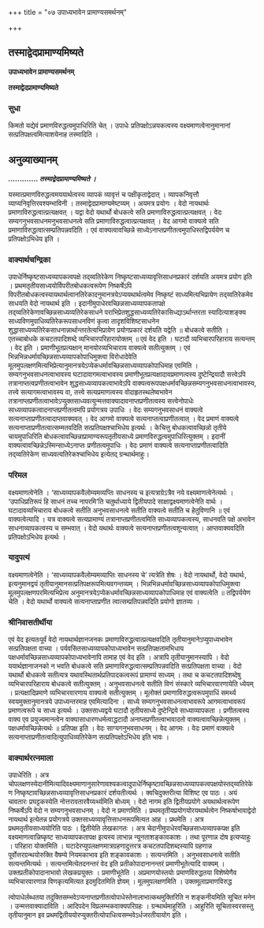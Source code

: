 +++
title = "०७ उपाध्यभावेन प्रामाण्यसमर्थनम्"

+++


## तस्माद्वेदप्रामाण्यमिष्यते

**उपाध्यभावेन प्रामाण्यसमर्थनम्**

**तस्माद्वेदप्रामाण्यमिष्यते**

### **सुधा**

किमतो यद्येवं प्रमाणविरुद्धत्वमुपाधिरिति चेत् । उपाधेः प्रतिपक्षोऽन्नयकत्वस्य वक्ष्यमाणत्वेनानुमानानां सत्प्रतिपक्षत्वमित्याशयेनाह तस्मादिति ।

## **अनुव्याख्यानम्**

***............. तस्माद्वेदप्रामाण्यमिष्यते ।***

यस्मात्प्रमाणविरुद्धत्वमययार्थत्वस्य व्यापकं व्यावृत्तं च पक्षीकृताद्वेदात् । व्यापकनिवृत्तौ व्याप्यनिवृत्तिरवश्यम्भाविनी । तस्माद्वेदप्रामाण्यमेष्टव्यम् । अयमत्र प्रयोगः । वेदो नायथार्थः प्रमाणाविरुद्धत्वात्प्रत्यक्षवत् । यद्वा वेदो यथार्थो बोधकत्वे सति प्रमाणाविरुद्धत्वात्प्रत्यक्षवत् । वेदः सम्यगनुभवसाधनमनुभवसाधनत्वे सति प्रमाणाविरुद्धत्वात्प्रत्यक्षवत् । वेद आगमो वाक्यत्वे सति प्रमाणाविरुद्धत्वात्सम्प्रतिपन्नवदिति । एवं वाक्यत्वावच्छिन्ने साध्येऽनाप्तप्रणीतत्वमुपाधिस्तद्विपर्ययेण च प्रतिपक्षोऽभिधेय इति ।

### **वाक्यार्थचन्द्रिका**

उपाधेर्निष्कृष्टसाध्यव्यापकत्वपक्षे तद्य्वतिरेकेण निष्कृष्टसाध्यव्यावृत्तिसाधनप्रकारं दर्शयति अयमत्र प्रयोग इति । प्रथमतृतीयसाध्ययोर्विपरीतबोधकत्वरूपेण निष्कर्षेऽपि विपरीतबोधकत्वस्यायथार्थत्वानतिरेकादनुमानत्रयेऽप्ययथार्थत्वमेव निष्कृष्टं साध्यमित्यभिप्रायेण तद्य्वतिरेकमेव साधयति वेदो नायथार्थ इति । इदानीमुपाधेरवच्छिन्नसाध्यव्यापकतापक्षे तद्य्वतिरेकेणावच्छिन्नसाध्यव्यतिरेकसाधने पराभिप्रेतशुद्धसाध्यव्यतिरेकासिध्द्याऽर्थान्तरता स्यादित्याशङ्क्य साध्यविणमुपाधिव्यतिरेकरूपसाधनविणं कृत्वा तादृशविशिष्टसाधनेन शुद्धासाध्यव्यतिरेकसाधनान्नार्थान्तरतेत्यभिप्रायेण प्रयोगप्रकारं दर्शयति यद्वेति ॥ बोधकत्वे सतीति । एतच्चाबोधके कचटतपादिशब्दे व्यभिचारपरिहारायोक्तम् ॥ एवं वेद इति । घटादौ व्यभिचारपरिहाराय सत्यन्तम् । वेद इति । प्रमाणीभूतप्रत्यक्षान् मानयोरव्यभिचाराय वाक्यत्वे सतीत्युक्तम् । एवं भिन्नभिन्नधर्मावच्छिन्नसाध्यव्यापकोपाधिमुक्त्वा विरोधादेवेति मूलमुपलक्षणमित्यभिप्रेत्यानुमानत्रयेऽप्येकधर्मावच्छिन्नसाध्यव्यापकोपाधिमाह एवमिति । सम्यगनुभवसाधनत्वाभावस्य घटादावागमत्वाभावस्य प्रमाणीभूतप्रत्यक्षादावप्रमाणत्वस्य दुष्टेन्द्रियादौ सत्त्वेऽपि तत्रानाप्तत्वप्रणीतत्वाभावेन शुद्धसाध्यव्यापकत्वाभावेऽपि वाक्यत्वरूपपक्षधर्मावच्छिन्नसम्यगनुभवसाधनत्वाभावस्य, तत्त्वे सत्यागमत्वाभावस्य वा, तत्त्वे सत्यप्रमाणत्वस्य वोदाहृतस्थलेष्वभावेन तत्रानाप्तप्रणीतत्वाभावेऽप्युक्तसाध्यवत्युन्मत्तवाक्यादावनाप्तप्रणीतत्वस्य सत्त्वेनोपाधेः साध्यव्यापकत्वादनाप्तप्रणीतत्वमपि प्रयोगत्रय उपाधिः । वेदः सम्यगनुभवसाधनं वाक्यत्वे सत्यनाप्ताप्रणीतत्वादाप्तवाक्यवत् । वेद आगमो वाक्यत्वे सत्यनाप्तत्वाप्रणीतत्वात् । वेद प्रमाणं वाक्यत्वे सत्यनाप्ताप्रणीतत्वात्सम्मतवदिति सत्प्रतिपक्षश्चाभिधेय इत्यर्थः । केचित्तु बोधकत्वावच्छिन्नो तृतीये चायमुपाधिरिति बोधकत्वावच्छिन्नाप्रामाण्यरूपतृतीयसाध्ये प्रमाणविरुद्धत्वमुपाधिरित्युक्तम् । इदानीं वाक्यत्वावच्छिन्नेऽस्मिन्साध्येऽनाप्तः प्रणीतत्वमुपाधिः । वेदः प्रमाणं वाक्यत्वे सत्यनाप्ताप्रणीतत्वादिति तद्य्वतिरेकेण साध्यवत्यतिरेकश्चाभिधेय इत्येतद् ग्रन्थार्थमाहुः।

### **परिमल**

वक्ष्यमाणत्वेनेति । ‘साध्यव्यापकवैलोम्यमव्यप्तिः साधनस्य च इत्यत्राग्रेऽत्रैव नये वक्ष्यमाणत्वेनेत्यर्थः । ‘उपाधिप्रतिरूपं हि साधनं तच्च नापरमि’ति चतुर्थाध्याये द्वितीयपादे साक्षाद्वक्ष्यमाणत्वेनेति वार्थः । घटादावव्यभिचाराय बोधकत्वे सतीति अनुभवसाधनत्वे सतीति वाक्यत्वे सतीति च हेतुविणानि ॥ एवं वाक्यत्वेत्यादि । यत्र वाक्यत्वे सत्यप्रामाण्यं तत्रानाप्तप्रणीतत्वमिति साध्यव्यापकत्वस्य, साधनवति पक्षे अभावेन साधनाव्यापकत्वस्य च सम्भवात् । वेदो यथार्थः वाक्यत्वे सत्यनाप्तप्रणीतत्वशून्यत्वात् । आप्तवाक्यवदिति प्रतिपक्षोऽभिधेय इत्यर्थः ।

### **यादुपत्यं**

वक्ष्यमाणत्वेनेति । ‘साध्यव्यापकवैलोम्यमव्याप्तिः साधनस्य चे’ त्यत्रेति शेषः । वेदो नायथार्थो, वेदो यथार्थः, इत्यनुमानद्वयं तृतीयानुमानसत्प्रतिपक्षरूपमित्यवगन्तव्यम् । भिन्नभिन्नधर्मावच्छिन्नसाध्यव्यापकोपाधिमुक्त्वा मूलमुपलक्षणपरमित्यभिप्रेत्य अनुमानत्रयेऽप्येकधर्मावच्छिन्नसाध्यव्यापकोपाधिमाह एवं वाक्यत्वेति ॥ तद्विपर्ययेण चेति । वेदो यथार्थो वाक्यत्वे सत्यनाप्ताप्रणीत त्वात्सम्प्रतिपन्नवदिति प्रयोगो ज्ञातव्यः ।

### **श्रीनिवासतीर्थीया**

एवं वेद इत्यतःपूर्वं वेदो नायथार्थज्ञानजनकः प्रमाणाविरुद्धत्वात्प्रत्यक्षवदिति तृतीयानुमानेऽप्युपाध्यभावेन सत्प्रतिपक्षता वाच्या । पर्यवसितसाध्यव्यापकोपाध्यभावेन सत्प्रतिपक्षतामभिधाय पक्षधर्मावच्छिन्नसाध्यव्यापकोपाध्यभावेनापि तामाह एवं वेद इति । अत्रापि तृतीयानुमानस्यापि । वेदो ययार्थज्ञानाजनको न भवति बोधकत्वे सति प्रमाणाविरुद्धत्वात्सम्प्रतिपन्नवदिति सत्प्रतिपक्षता वाच्या । वेदो यथार्थो बोधकत्वे सतीत्यत्र यथावस्थितार्थप्रतिपादकत्वरूपं प्रामाण्यं साध्यम् । तथा च कचटतपादिशब्देषु व्यभिचारपरिहाराय बोधकत्वे सतीत्युक्तम् । अनुभवसाधनत्वे सतीति विणं संस्कारे व्यभिचारवारणायेति ध्येयम् । प्रत्यक्षादिप्रमाणे व्यभिचारवारणाय वाक्यत्वे सतीत्युक्तम् । मूलोक्तं प्रमाणाविरुद्धत्वरूपमुपाधिं समर्थ्य स्वयमुक्तानुमानत्रये उपाध्यन्तरमाह एवमित्यादिना । साध्ये सम्यगनुभवसाधनत्वाभावरूपे आगमत्वाभावरूपं प्रमाणत्वरूपे च साध्य इत्यर्थः । उक्तसाध्यद्वये घटादौ तृतीयसाध्ये दुष्टेन्द्रिये साध्याव्यापकता । प्रणीतत्वस्य वाक्य एव प्रयुज्यमानत्वेन वाक्यासाधारणधर्मत्वाद्धटादौ अनाप्तप्रणीतत्वाभावादतो वाक्यत्वावच्छिन्नेत्युक्तम् । पक्षधर्मावच्छिन्नेत्यर्थः ॥ प्रतिपक्ष इति । वेदः साग्यगनुभवसाधनम् । वेद आगमः । वेदः प्रमाणं वाक्यत्वे सत्यनाप्ताप्रणीतत्वादित्युपाधिव्यतिरेकेण सत्प्रतिपक्षोऽभिधेय इति भावः ।

### **वाक्यार्थरत्नमाला**

उपाधेरिति । अत्र चोपलक्षणस्येदानीमित्यादिवक्ष्यमाणानुसारेणावश्यकत्वादुपाधेर्निष्कृष्टावच्छिन्नसाध्यव्यापकत्वपक्षयोस्तद्य्वतिरेकेण निष्कृष्टावच्छिन्नसाध्यव्यावृत्तिसाधनप्रकारं दर्शयतीत्यर्थः । क्वचिदुक्तरीत्या विशिष्ट एव पाठः । अयं चावतारः प्रघट्टकस्येति नोत्तरावतारवैय्यर्थ्यमिति बोध्यम् । वेदो नागम इति द्वितीयप्रयोगे अयथार्थत्वरूपेण निष्कर्षेऽपि वेदो न सम्यगनुभवसाधनम् । वेदो न प्रमाणमिति । प्रथमतृतीयप्रयोगयोरयथार्थत्वेन निष्कर्षाभावाद्वेदो नायथार्थ इत्येतन्न प्रयोगत्रये उक्तसाध्यव्यावृत्तिसाधनरूपमित्यत आह । प्रथमेति । अत्र प्रथमतृतीयसाध्ययोरिति पाठः । द्वितीयेति लेखकागतः । अत्र चेदानीमुपाधेरवच्छिन्नसाध्यव्यापकपक्ष इति वक्ष्यमाणत्वान्निष्कृष्ट साध्यव्यापकतापक्ष इत्यस्य लाभान्न न्यूनताशङ्कावकाशः । तथा पूरणान्न दोष इत्यप्याहुः । परिहारा योक्तमिति । घटादेरप्युपलक्षणमात्रग्रहणादुत्तरत्र कचटतपादिशब्दस्यापि ग्रहणान्न पूर्वोत्तरग्रन्थयोरुक्ति वैषम्ये नियमकाभाव इति शङ्कावकाशः । सत्यन्तमिति । अनुभवसाधनत्वे सतीति सत्यन्तमित्यर्थः । सत्यन्तमित्येतदनन्तरं वेद इति प्रतीकोपादानानन्तरं प्रमाणीभूतेत्यादि वाक्यम् । उक्तप्रतीकोपादानाभावो लेखकप्रयुक्तः । प्रमाणीभूतेति । अप्रमाणयोस्तयोः प्रमाणविरुद्धतया विशेष्येणैव व्यभिचारवारणान्न विणकृत्यमित्यत इदमुदितमिति ज्ञेयम् । मूलमुपलक्षणमिति । उक्तमूलाप्रमाणविरुद्ध

त्वोपाधेर्लब्धतया तदुक्तिसम्भवेऽप्यनाप्तप्रणीतत्वोपाधेस्तेनालाभात्कथमुक्तिरिति न शङ्कनीयमिति सूचित मनेन । उन्मत्तवाक्यादाविति । आदिपदेन विप्रलम्भकवाक्यपरिग्रहः । ग्रन्थार्थमाहुरिति । आहुरिति सूचितास्वरसस्तु तृतीयानुमान इव प्रथमद्वितीययोरप्युक्तरीत्योपाधित्वसम्भवेऽर्धजरतीयायोग इति ।



